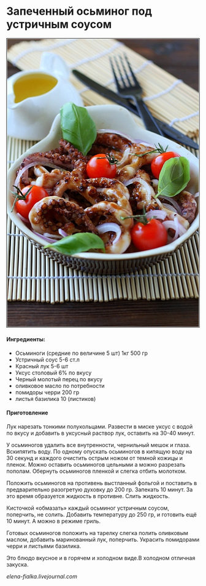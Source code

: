 # Запеченный осьминог под устричным соусом

![Запеченный осьминог под устричным соусом](../pics/osminog22-1.jpg)

#### Ингредиенты:

* Осьминоги \(средние по величине 5 шт\) 1кг 500 гр
* Устричный соус 5-6 ст.л
* Красный лук 5-6 шт
* Уксус столовый 6% по вкусу
* Черный молотый перец по вкусу
* оливковое масло по потребности
* помидоры черри 200 гр
* листья базилика 10 \(листиков\)

#### Приготовление

Лук нарезать тонкими полукольцами. Развести в миске уксус с водой по вкусу и добавить в уксусный раствор лук, оставить на 30-40 минут.

У осьминогов удалить все внутренности, чернильный мешок и глаза. Вскипятить воду. По одному опускать осьминогов в кипящую воду на 30 секунд и каждого очистить острым ножом от темной кожицы и пленок. Можно оставить осьминогов цельными а можно разрезать пополам. Обернуть осьминогов пленкой и слегка отбить молотком.

Положить осьминогов на противень выстланный фольгой и поставить в предварительно разогретую духовку до 200 гр. Запекать 10 минут. За это время образуется жидкость в противне. Слить жидкость.

Кисточкой «обмазать» каждый осьминог устричным соусом, поперчить, не солить. Добавить температуру до 250 гр, и готовить ещё 10 минут. А можно в режиме гриль.

Готовых осьминогов положить на тарелку слегка полить оливковым маслом, добавить маринованный лук, поперчить. Украсить помидорами черри и листьями базилика.

Это блюдо вкусное и в горячем и холодном виде.В холодном отличная закуска.

*elena-fialka.livejournal.com*
